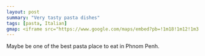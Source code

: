 ```yaml
---
layout: post
summary: "Very tasty pasta dishes"
tags: [pasta, Italian]
gmap: <iframe src="https://www.google.com/maps/embed?pb=!1m18!1m12!1m3!1d3908.663528792626!2d104.90785741234129!3d11.575961143886666!2m3!1f0!2f0!3f0!3m2!1i1024!2i768!4f13.1!3m3!1m2!1s0x310951bb9018cc33%3A0xbaf7d875c4d8fe64!2sPacific%20Pasta%20Co.!5e0!3m2!1sen!2skh!4v1720512658105!5m2!1sen!2skh" width="600" height="450" style="border:0;" allowfullscreen="" loading="lazy" referrerpolicy="no-referrer-when-downgrade"></iframe>
---
```


Maybe be one of the best pasta place to eat in Phnom Penh.
